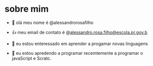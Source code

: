  # sobre mim

 

 - 👋 olá meu nome é @alessandrorosafilho
 - :+1: meu email de contato é @alessandro.rosa.filho@escola.pr.gov.b
  
- 👀  eu estou enteressado em aprender a progamar novas linguagens
- 🌱 eu estou apredendo a programar recemtemente a programar o javaScript e Scratc.

<!---
alessandrorosafilho/alessandrorosafilho is a ✨ special ✨ repository because its `README.md` (this file) appears on your GitHub profile.
You can click the Preview link to take a look at your changes.
--->
